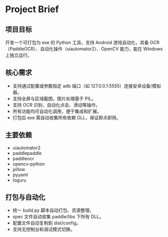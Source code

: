 # Project Brief

## 项目目标
开发一个可打包为 exe 的 Python 工具，支持 Android 游戏自动化，具备 OCR（PaddleOCR）、自动化操作（uiautomator2）、OpenCV 能力，能在 Windows 上独立运行。

## 核心需求
- 支持通过配置或参数指定 adb 端口（如 127.0.0.1:5555）连接安卓设备/模拟器。
- 支持全屏与区域截图，图片处理基于 PIL。
- 支持 OCR 识别、自动化点击、滑动等操作。
- 所有功能均可自动化调用，便于集成和扩展。
- 打包后 exe 需自动收集所有依赖 DLL，保证即点即用。

## 主要依赖
- uiautomator2
- paddlepaddle
- paddleocr
- opencv-python
- pillow
- pyyaml
- loguru

## 打包与自动化
- 统一 build.py 脚本自动打包、资源整理。
- spec 文件自动收集 paddle/libs 下所有 DLL。
- 配置文件自动复制到 dist/config。
- 支持无控制台和调试模式切换。 
